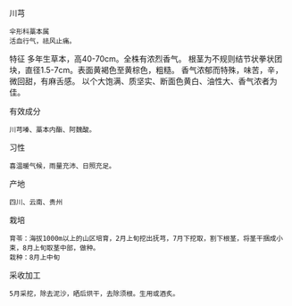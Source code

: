 川芎

	伞形科藁本属
	活血行气，祛风止痛。
	
特征
	多年生草本，高40-70cm。全株有浓烈香气。
	根茎为不规则结节状拳状团块，直径1.5-7cm。表面黄褐色至黄棕色，粗糙。
	香气浓郁而特殊，味苦，辛，微回甜，有麻舌感。
	以个大饱满、质坚实、断面色黄白、油性大、香气浓者为佳。
	
有效成分
	
	川芎嗪、藁本内酯、阿魏酸。
	
习性
	
	喜温暖气候，雨量充沛、日照充足。
	
产地

	四川、云南、贵州

栽培

	育苓：海拔1000m以上的山区培育，2月上旬挖出抚芎，7月下挖取，割下根茎，将茎干捆成小束，8月上旬取茎中部，做种。
	栽种：8月上中旬
	
采收加工
	
	5月采挖，除去泥沙，晒后烘干，去除须根。生用或酒炙。